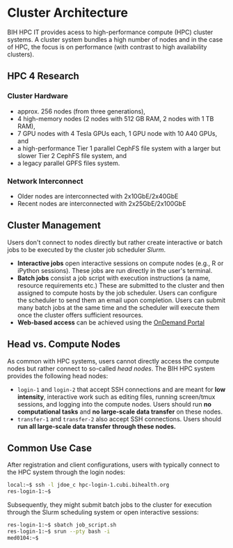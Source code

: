 # Cluster Architecture

BIH HPC IT provides acess to high-performance compute (HPC) cluster systems.
A cluster system bundles a high number of nodes and in the case of HPC, the focus is on performance (with contrast to high availability clusters).

## HPC 4 Research

### Cluster Hardware

- approx. 256 nodes (from three generations),
- 4 high-memory nodes (2 nodes with 512 GB RAM, 2 nodes with 1 TB RAM),
- 7 GPU nodes with 4 Tesla GPUs each, 1 GPU node with 10 A40 GPUs, and
- a high-performance Tier 1 parallel CephFS file system with a larger but slower Tier 2 CephFS file system, and
- a legacy parallel GPFS files system.

### Network Interconnect

- Older nodes are interconnected with 2x10GbE/2x40GbE
- Recent nodes are interconnected with 2x25GbE/2x100GbE

## Cluster Management

Users don't connect to nodes directly but rather create interactive or batch jobs to be executed by the cluster job scheduler *Slurm*.

- **Interactive jobs** open interactive sessions on compute nodes (e.g., R or iPython sessions).
  These jobs are run directly in the user's terminal.
- **Batch jobs** consist a job script with execution instructions (a name, resource requirements etc.)
  These are submitted to the cluster and then assigned to compute hosts by the job scheduler.
  Users can configure the scheduler to send them an email upon completion.
  Users can submit many batch jobs at the same time and the scheduler will execute them once the cluster offers sufficient resources.
- **Web-based access** can be achieved using the [OnDemand Portal](../ondemand/overview.md)

## Head vs. Compute Nodes

As common with HPC systems, users cannot directly access the compute nodes but rather connect to so-called *head nodes*.
The BIH HPC system provides the following head nodes:

- `login-1` and `login-2` that accept SSH connections and are meant for **low intensity**, interactive work such as editing files, running screen/tmux sessions, and logging into the compute nodes.
  Users should run **no computational tasks** and **no large-scale data transfer** on these nodes.
- `transfer-1` and `transfer-2` also accept SSH connections.
  Users should **run all large-scale data transfer through these nodes.**

## Common Use Case

After registration and client configurations, users with typically connect to the HPC system through the login nodes:

```bash
local:~$ ssh -l jdoe_c hpc-login-1.cubi.bihealth.org
res-login-1:~$
```

Subsequently, they might submit batch jobs to the cluster for execution through the Slurm scheduling system or open interactive sessions:

```bash
res-login-1:~$ sbatch job_script.sh
res-login-1:~$ srun --pty bash -i
med0104:~$
```
